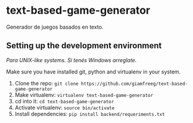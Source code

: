 text-based-game-generator
=========================

Generador de juegos basados en texto.

## Setting up the development environment
*Para UNIX-like systems. Si tenés Windows arreglate.*

Make sure you have installed git, python and virtualenv in your system.

1. Clone the repo: `git clone https://github.com/giamfreeg/text-based-game-generator`
2. Make virtualenv: `virtualenv text-based-game-generator`
3. cd into it: `cd text-based-game-generator`
4. Activate virtualenv: `source bin/activate`
5. Install dependencies: `pip install backend/requeriments.txt`
